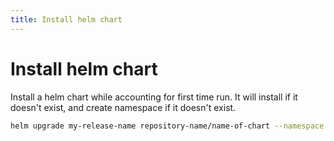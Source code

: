 ```yaml
---
title: Install helm chart
---
```


# Install helm chart

Install a helm chart while accounting for first time run. It will install if it doesn't exist, and create namespace if it doesn't exist.

```bash
helm upgrade my-release-name repository-name/name-of-chart --namespace my-namespace --install --create-namespace
```
